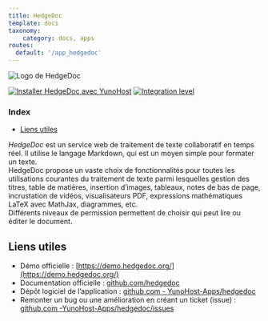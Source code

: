 ```yaml
---
title: HedgeDoc
template: docs
taxonomy:
    category: docs, apps
routes:
  default: '/app_hedgedoc'
---
```


![Logo de HedgeDoc](image://HedgeDoc-Logo.png?height=80)

[![Installer HedgeDoc avec YunoHost](https://install-app.yunohost.org/install-with-yunohost.png)](https://install-app.yunohost.org/?app=hedgedoc) [![Integration level](https://dash.yunohost.org/integration/hedgedoc.svg)](https://dash.yunohost.org/appci/app/hedgedoc)

### Index

- [Liens utiles](#liens-utiles)

*HedgeDoc* est un service web de traitement de texte collaboratif en temps réel. Il utilise le langage Markdown, qui est un moyen simple pour formater un texte.  
HedgeDoc propose un vaste choix de fonctionnalités pour toutes les utilisations courantes du traitement de texte parmi lesquelles gestion des titres, table de matières, insertion d’images, tableaux, notes de bas de page, incrustation de vidéos, visualisateurs PDF, expressions mathématiques LaTeX avec MathJax, diagrammes, etc.  
Différents niveaux de permission permettent de choisir qui peut lire ou éditer le document.

## Liens utiles

+ Démo officielle : [https://demo.hedgedoc.org/](https://demo.hedgedoc.org/)
+ Documentation officielle : [github.com/hedgedoc](https://github.com/hedgedoc/hedgedoc/tree/master/docs)
+ Dépôt logiciel de l’application : [github.com - YunoHost-Apps/hedgedoc](https://github.com/YunoHost-Apps/hedgedoc_ynh)
+ Remonter un bug ou une amélioration en créant un ticket (issue) : [github.com -YunoHost-Apps/hedgedoc/issues](https://github.com/YunoHost-Apps/hedgedoc_ynh/issues)
